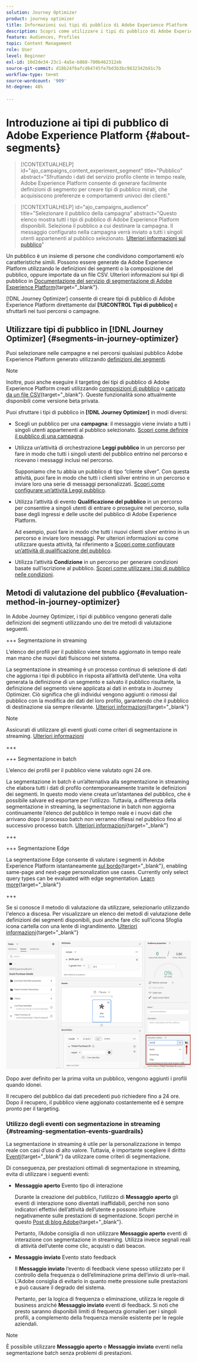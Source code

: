```yaml
---
solution: Journey Optimizer
product: journey optimizer
title: Informazioni sui tipi di pubblico di Adobe Experience Platform
description: Scopri come utilizzare i tipi di pubblico di Adobe Experience Platform
feature: Audiences, Profiles
topic: Content Management
role: User
level: Beginner
exl-id: 10d2de34-23c1-4a5e-b868-700b462312eb
source-git-commit: d18b24f6afcd64745fe7bd3b3bc9832342b91c7b
workflow-type: tm+mt
source-wordcount: '909'
ht-degree: 48%

---
```


# Introduzione ai tipi di pubblico di Adobe Experience Platform {#about-segments}

>[!CONTEXTUALHELP]
>id="ajo_campaigns_content_experiment_segment"
>title="Pubblico"
>abstract="Sfruttando i dati del servizio profilo cliente in tempo reale, Adobe Experience Platform consente di generare facilmente definizioni di segmento per creare tipi di pubblico mirati, che acquisiscono preferenze e comportamenti univoci dei clienti."

>[!CONTEXTUALHELP]
>id="ajo_campaigns_audience"
>title="Selezionare il pubblico della campagna"
>abstract="Questo elenco mostra tutti i tipi di pubblico di Adobe Experience Platform disponibili. Seleziona il pubblico a cui destinare la campagna. Il messaggio configurato nella campagna verrà inviato a tutti i singoli utenti appartenenti al pubblico selezionato. [Ulteriori informazioni sul pubblico](../audience/about-audiences.md)"

Un pubblico è un insieme di persone che condividono comportamenti e/o caratteristiche simili. Possono essere generate da Adobe Experience Platform utilizzando le definizioni dei segmenti o la composizione del pubblico, oppure importate da un file CSV. Ulteriori informazioni sui tipi di pubblico in [Documentazione del servizio di segmentazione di Adobe Experience Platform](https://experienceleague.adobe.com/docs/experience-platform/segmentation/home.html?lang=it){target="_blank"}.

[!DNL Journey Optimizer] consente di creare tipi di pubblico di Adobe Experience Platform direttamente dal **[!UICONTROL Tipi di pubblico]** e sfruttarli nei tuoi percorsi o campagne.

## Utilizzare tipi di pubblico in [!DNL Journey Optimizer] {#segments-in-journey-optimizer}

Puoi selezionare nelle campagne e nei percorsi qualsiasi pubblico Adobe Experience Platform generato utilizzando [definizioni dei segmenti](../audience/creating-a-segment-definition.md).

>[!NOTE]
>
>Inoltre, puoi anche eseguire il targeting dei tipi di pubblico di Adobe Experience Platform creati utilizzando [composizioni di pubblico](../audience/get-started-audience-orchestration.md) o [caricato da un file CSV](https://experienceleague.adobe.com/docs/experience-platform/segmentation/ui/overview.html#import-audience){target="_blank"}. Queste funzionalità sono attualmente disponibili come versione beta privata.


Puoi sfruttare i tipi di pubblico in **[!DNL Journey Optimizer]** in modi diversi:

* Scegli un pubblico per una **campagna**: il messaggio viene inviato a tutti i singoli utenti appartenenti al pubblico selezionato. [Scopri come definire il pubblico di una campagna](../campaigns/create-campaign.md#define-the-audience-audience).

* Utilizza un’attività di orchestrazione **Leggi pubblico** in un percorso per fare in modo che tutti i singoli utenti del pubblico entrino nel percorso e ricevano i messaggi inclusi nel percorso.

  Supponiamo che tu abbia un pubblico di tipo “cliente silver”. Con questa attività, puoi fare in modo che tutti i clienti silver entrino in un percorso e inviare loro una serie di messaggi personalizzati. [Scopri come configurare un’attività Leggi pubblico](../building-journeys/read-audience.md#configuring-segment-trigger-activity).

* Utilizza l’attività di evento **Qualificazione del pubblico** in un percorso per consentire a singoli utenti di entrare o proseguire nel percorso, sulla base degli ingressi e delle uscite del pubblico di Adobe Experience Platform.

  Ad esempio, puoi fare in modo che tutti i nuovi clienti silver entrino in un percorso e inviare loro messaggi. Per ulteriori informazioni su come utilizzare questa attività, fai riferimento a [Scopri come configurare un’attività di qualificazione del pubblico](../building-journeys/audience-qualification-events.md).

* Utilizza l’attività **Condizione** in un percorso per generare condizioni basate sull’iscrizione al pubblico. [Scopri come utilizzare i tipi di pubblico nelle condizioni](../building-journeys/condition-activity.md#using-a-segment).

## Metodi di valutazione del pubblico {#evaluation-method-in-journey-optimizer}

In Adobe Journey Optimizer, i tipi di pubblico vengono generati dalle definizioni dei segmenti utilizzando uno dei tre metodi di valutazione seguenti.

+++ Segmentazione in streaming

L’elenco dei profili per il pubblico viene tenuto aggiornato in tempo reale man mano che nuovi dati fluiscono nel sistema.

La segmentazione in streaming è un processo continuo di selezione di dati che aggiorna i tipi di pubblico in risposta all’attività dell’utente. Una volta generata la definizione di un segmento e salvato il pubblico risultante, la definizione del segmento viene applicata ai dati in entrata in Journey Optimizer. Ciò significa che gli individui vengono aggiunti o rimossi dal pubblico con la modifica dei dati del loro profilo, garantendo che il pubblico di destinazione sia sempre rilevante. [Ulteriori informazioni](https://experienceleague.adobe.com/docs/experience-platform/segmentation/ui/streaming-segmentation.html){target="_blank"}

>[!NOTE]
>
>Assicurati di utilizzare gli eventi giusti come criteri di segmentazione in streaming. [Ulteriori informazioni](#streaming-segmentation-events-guardrails)

+++

+++ Segmentazione in batch

L’elenco dei profili per il pubblico viene valutato ogni 24 ore.

La segmentazione in batch è un’alternativa alla segmentazione in streaming che elabora tutti i dati di profilo contemporaneamente tramite le definizioni dei segmenti. In questo modo viene creata un’istantanea del pubblico, che è possibile salvare ed esportare per l’utilizzo. Tuttavia, a differenza della segmentazione in streaming, la segmentazione in batch non aggiorna continuamente l’elenco del pubblico in tempo reale e i nuovi dati che arrivano dopo il processo batch non verranno riflessi nel pubblico fino al successivo processo batch. [Ulteriori informazioni](https://experienceleague.adobe.com/docs/experience-platform/segmentation/home.html#batch){target="_blank"}

+++

+++ Segmentazione Edge

La segmentazione Edge consente di valutare i segmenti in Adobe Experience Platform istantaneamente [sul bordo](https://experienceleague.adobe.com/docs/experience-platform/edge/home.html?lang=it){target="_blank"}, enabling same-page and next-page personalization use cases. Currently only select query types can be evaluated with edge segmentation. [Learn more](https://experienceleague.adobe.com/docs/experience-platform/segmentation/ui/edge-segmentation.html#query-types){target="_blank"}

+++

Se si conosce il metodo di valutazione da utilizzare, selezionarlo utilizzando l&#39;elenco a discesa. Per visualizzare un elenco dei metodi di valutazione delle definizioni dei segmenti disponibili, puoi anche fare clic sull’icona Sfoglia icona cartella con una lente di ingrandimento. [Ulteriori informazioni](https://experienceleague.adobe.com/docs/experience-platform/segmentation/ui/segment-builder.html#segment-properties){target="_blank"}

![](assets/evaluation-methods.png)

<!--The determination between batch segmentation and streaming segmentation is made by the system for each audience, based on the complexity and the cost of evaluating the segment definition rule. You can view the evaluation method for each audience in the **[!UICONTROL Evaluation method]** column of the audience list.
    
![](assets/evaluation-method.png)

>[!NOTE]
>
>If the **[!UICONTROL Evaluation method]** column does not display, you  need to add it using configuration button on the top right of the list.-->

Dopo aver definito per la prima volta un pubblico, vengono aggiunti i profili quando idonei.

Il recupero del pubblico dai dati precedenti può richiedere fino a 24 ore. Dopo il recupero, il pubblico viene aggionato costantemente ed è sempre pronto per il targeting.

### Utilizzo degli eventi con segmentazione in streaming {#streaming-segmentation-events-guardrails}

La segmentazione in streaming è utile per la personalizzazione in tempo reale con casi d’uso di alto valore. Tuttavia, è importante scegliere il diritto [Eventi](https://experienceleague.adobe.com/docs/experience-platform/segmentation/ui/segment-builder.html#events){target="_blank"} da utilizzare come criteri di segmentazione.

Di conseguenza, per prestazioni ottimali di segmentazione in streaming, evita di utilizzare i seguenti eventi:

* **Messaggio aperto** Evento tipo di interazione

  Durante la creazione del pubblico, l’utilizzo di **Messaggio aperto** gli eventi di interazione sono diventati inaffidabili, perché non sono indicatori effettivi dell’attività dell’utente e possono influire negativamente sulle prestazioni di segmentazione. Scopri perché in questo [Post di blog Adobe](https://blog.adobe.com/en/publish/2021/06/24/what-apples-mail-privacy-protection-means-for-email-marketers){target="_blank"}.

  Pertanto, l’Adobe consiglia di non utilizzare **Messaggio aperto** eventi di interazione con segmentazione in streaming. Utilizza invece segnali reali di attività dell’utente come clic, acquisti o dati beacon.

* **Messaggio inviato** Evento stato feedback

  Il **Messaggio inviato** l’evento di feedback viene spesso utilizzato per il controllo della frequenza o dell’eliminazione prima dell’invio di un’e-mail. L&#39;Adobe consiglia di evitarlo in quanto mette pressione sulle prestazioni e può causare il degrado del sistema.

  Pertanto, per la logica di frequenza o eliminazione, utilizza le regole di business anziché **Messaggio inviato** eventi di feedback. Si noti che presto saranno disponibili limiti di frequenza giornalieri per i singoli profili, a complemento della frequenza mensile esistente per le regole aziendali.

>[!NOTE]
>
>È possibile utilizzare **Messaggio aperto** e **Messaggio inviato** eventi nella segmentazione batch senza problemi di prestazioni.
